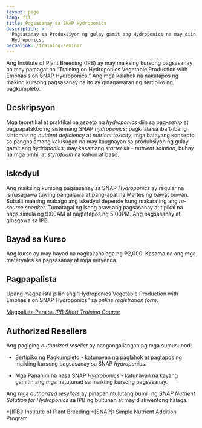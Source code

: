 ```yaml
---
layout: page
lang: fil
title: Pagsasanay sa SNAP Hydroponics
description: >
  Pagsasanay sa Produksiyon ng gulay gamit ang Hydroponics na may diin sa SNAP
  Hydroponics.
permalink: /training-seminar
---
```


Ang Institute of Plant Breeding (IPB) ay may maiksing kursong pagsasanay na may
pamagat na “Training on Hydroponics Vegetable Production with Emphasis on SNAP
Hydroponics.” Ang mga kalahok na nakatapos ng making kursong pagsasanay na ito
ay ginagawaran ng sertipiko ng pagkumpleto.

## Deskripsyon

Mga teoretikal at praktikal na aspeto ng <i lang="en">hydroponics</i> diin sa
pag-<i lang="en">setup</i> at pagpapatakbo ng sistemang SNAP <i lang="en">
hydroponics</i>; pagkilala sa iba't-ibang sintomas ng <i lang="en">nutrient
deficiency</i> at <i lang="en">nutrient toxicity</i>; mga batayang konsepto sa
panghalamang kalusugan na may kaugnayan sa produksiyon ng gulay gamit ang
<i lang="en">hydroponics</i>; may kasamang <i lang="en">starter kit</i> -
<i lang="en">nutrient solution</i>, buhay na mga binhi, at <i lang="en">styrofoam</i>
na kahon at baso.

## Iskedyul

Ang maiksing kursong pagsasanay sa SNAP <i lang="en">Hydroponics</i> ay regular
na isinasagawa tuwing pangalawa at pang-apat na Martes ng bawat buwan. Subalit
maaring mabago ang iskedyul depende kung makarating ang <i lang="en">resource
speaker</i>. Tumatagal ng isang araw ang  pagsasanay at tipikal na nagsisimula
ng 9:00AM at nagtatapos ng 5:00PM. Ang pagsasanay at ginagawa sa IPB.

## Bayad sa Kurso

Ang kurso ay may bayad na nagkakahalaga ng ₱2,000. Kasama na ang mga materyales
sa pagsasanay at mga miryenda.

## Pagpapalista

Upang magpalista piliin ang “Hydroponics Vegetable Production with Emphasis on
SNAP Hydroponics” sa <i lang="en">online registration form</i>.

<a class="button is-primary is-small"
href="https://docs.google.com/forms/d/e/1FAIpQLSdHg6eiugsj3zhh2XYykY_NywBSVKCY5McfVb6__IXqHxncGQ/viewform">
Magpalista Para sa <i lang="en">IPB Short Training Course</i></a>

## Authorized Resellers

Ang pagiging <i lang="en">authorized reseller</i> ay nangangailangan ng mga
sumusunod:

* Sertipiko ng Pagkumpleto - katunayan ng paglahok at pagtapos ng maikling kursong
pagsasanay sa SNAP <i lang="en">hydroponics</i>.

* Mga Pananim na nasa SNAP <i lang="en">Hydroponics</i> - katunayan na kayang 
gamitin ang mga natutunad sa maikling kursong pagsasanay.

Ang mga <i lang="en">authorized resellers</i> ay pinapahintulutang bumili ng
<i lang="en">SNAP Nutrient Solution for Hydroponics</i> sa IPB ng bultuhan at
may diskwentong halaga.

*[IPB]: Institute of Plant Breeding
*[SNAP]: Simple Nutrient Addition Program
